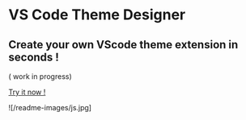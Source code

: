 # VS Code Theme Designer
## Create your own VScode theme extension in seconds !

( work in progress)

[Try it now !](https://manantank.github.io/vscode-theme-designer/)

![/readme-images/js.jpg]
